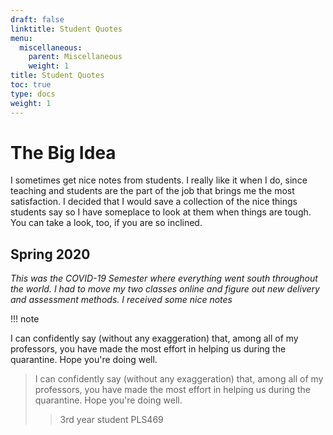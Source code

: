 ```yaml
---
draft: false
linktitle: Student Quotes
menu:
  miscellaneous:
    parent: Miscellaneous
    weight: 1
title: Student Quotes
toc: true
type: docs
weight: 1
---
```


# The Big Idea

I sometimes get nice notes from students. I really like it when I do, since teaching and students are the part of the job that brings me the most satisfaction. I decided that I would save a collection of the nice things students say so I have someplace to look at them when things are tough. You can take a look, too, if you are so inclined.

## Spring 2020

*This was the COVID-19 Semester where everything went south throughout the world. I had to move my two classes online and figure out new delivery and assessment methods. I received some nice notes*

!!! note

I can confidently say (without any exaggeration) that, among all of my professors, you have made the most effort in helping us during the quarantine. Hope you're doing well.


>I can confidently say (without any exaggeration) that, among all of my professors, you have made the most effort in helping us during the quarantine. Hope you're doing well.
>> 3rd year student PLS469



